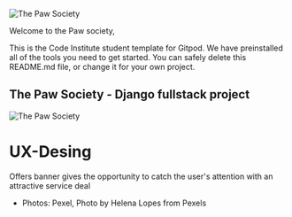 ![The Paw Society](https://github.com/kervo/fullstack-milestone/blob/master/redme_files/homepage-proto.png "Homepage")

Welcome to the Paw society,

This is the Code Institute student template for Gitpod. We have preinstalled all of the tools you need to get started. You can safely delete this README.md file, or change it for your own project.

## The Paw Society - Django fullstack project
![The Paw Society](https://github.com/kervo/fullstack-milestone/blob/master/redme_files/wireframe.png "Wireframe")

# UX-Desing

Offers banner gives the opportunity to catch the user's attention with an attractive service deal


* Photos: Pexel, Photo by Helena Lopes from Pexels

